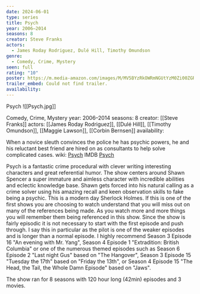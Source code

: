 ```yaml
---
date: 2024-06-01
type: series
title: Psych
year: 2006–2014
seasons: 8
creator: Steve Franks
actors:
  - James Roday Rodriguez, Dulé Hill, Timothy Omundson
genre:
  - Comedy, Crime, Mystery
seen: full
rating: "10"
poster: https://m.media-amazon.com/images/M/MV5BYzRkOWRmNGUtYzM0Zi00ZGRkLThhMjktNmI4NDYwZDVmODBkXkEyXkFqcGdeQXVyNTA4NzY1MzY@._V1_SX300.jpg
trailer_embed: Could not find trailer.
availability:
---
```

Psych
![[Psych.jpg]]

Comedy, Crime, Mystery
year: 2006–2014
seasons: 8
creator: [[Steve Franks]]
actors: [[James Roday Rodriguez]], [[Dulé Hill]], [[Timothy Omundson]], [[Maggie Lawson]], [[Corbin Bernsen]]
availability:

When a novice sleuth convinces the police he has psychic powers, he and his reluctant best friend are hired on as consultants to help solve complicated cases.
wiki: [Psych](https://en.wikipedia.org/wiki/Psych)
IMDB [Psych](https://www.imdb.com/title/tt0491738/?ref_=nv_sr_srsg_0_tt_6_nm_2_q_ps)


Psych is a fantastic crime procedural with clever writing interesting characters and great referential humor.  The show centers around Shawn Spencer a super immature and aimless character with incredible abilities and eclectic knowledge base. Shawn gets forced into his natural calling as a crime solver using his amazing recall and keen observation skills to fake being a psychic. This is a modern day Sherlock Holmes.  If this is one of the first shows you are choosing to watch understand that you will miss out on many of the references being made. As you watch more and more things you will remember them being referenced in this show. Since the show is fairly episodic it is not necessary to start with the first episode and push through. I say this in particular as the pilot is one of the weaker episodes and is longer than a normal episode. I highly recommend Season 3 Episode 16 "An evening with Mr. Yang", Season 4 Episode 1 "Extradition: British Columbia" or one of the numerous themed episodes such as Season 6 Episode 2 "Last night Gus" based on "The Hangover", Season 3 Episode 15 "Tuesday the 17th" based on "Friday the 13th", or Season 4 Episode 15 "The Head, the Tail, the Whole Damn Episode" based on "Jaws". 

The show ran for 8 seasons with 120 hour long (42min) episodes and 3 movies. 